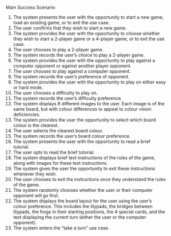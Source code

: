Main Success Scenario
1.  The system presents the user with the opportunity to start a new game, load an existing game, or to exit the use case.
2.	The user confirms that they wish to start a new game.
3.	The system provides the user with the opportunity to choose whether they wish to start a 2-player game or a 4-player game, or to exit the use case.
4.	The user chooses to play a 2-player game.
5.	The system records the user’s choice to play a 2-player game.
6.	The system provides the user with the opportunity to play against a computer opponent or against another player opponent.
7.	The user chooses to play against a computer opponent.
8.	The system records the user’s preference of opponent.
9.	The system provides the user with the opportunity to play on either easy or hard mode.
10.	The user chooses a difficulty to play on.
11.	The system records the user’s difficulty preference.
12.	The system displays 8 different images to the user. Each image is of the same board, but with colour differences to appeal to colour vision deficiencies.
13.	The system provides the user the opportunity to select which board colour is the clearest.
14.	The user selects the clearest board colour.
15.	The system records the user’s board colour preference.
16.	The system presents the user with the opportunity to read a brief tutorial.
17.	The user opts to read the brief tutorial.
18.	The system displays brief text instructions of the rules of the game, along with images for these text instructions.
19.	The system gives the user the opportunity to exit these instructions whenever they wish.
20.	The user chooses to exit the instructions once they understand the rules of the game.
21.	The system randomly chooses whether the user or their computer opponent will go first.
22.	The system displays the board layout for the user using the user’s colour preference. This includes the lilypads, the bridges between lilypads, the frogs in their starting positions, the 4 special cards, and the text displaying the current turn (either the user or the computer opponent).
23.	The system enters the “take a turn” use case.
